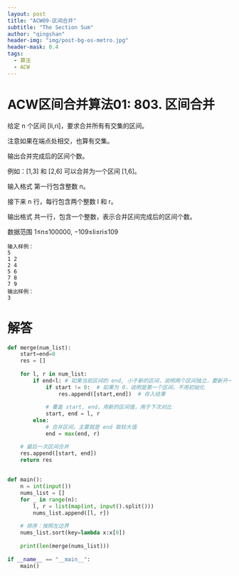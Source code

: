 ```yaml
---
layout: post
title: "ACW09-区间合并"
subtitle: "The Section Sum"
author: "qingshan"
header-img: "img/post-bg-os-metro.jpg"
header-mask: 0.4
tags:
  - 算法
  - ACW
---
```



# ACW区间合并算法01: 803. 区间合并

给定 n 个区间 [li,ri]，要求合并所有有交集的区间。

注意如果在端点处相交，也算有交集。

输出合并完成后的区间个数。

例如：[1,3] 和 [2,6] 可以合并为一个区间 [1,6]。

输入格式
第一行包含整数 n。

接下来 n 行，每行包含两个整数 l 和 r。

输出格式
共一行，包含一个整数，表示合并区间完成后的区间个数。

数据范围
1≤n≤100000,
−109≤li≤ri≤109
```
输入样例：
5
1 2
2 4
5 6
7 8
7 9
输出样例：
3
```

# 解答

```python
def merge(num_list):
    start=end=0
    res = []
    
    for l, r in num_list:
        if end<l: # 如果当前区间的 end, 小于新的区间，说明两个区间独立，要新开一个
            if start != 0:  # 如果为 0，说明是第一个区间，不用初始化
                res.append([start,end])  # 存入结果
            
            # 覆盖 start, end，用新的区间值，用于下次对比
            start, end = l, r
        else:
            # 合并区间，主要就是 end 取较大值
            end = max(end, r)

    # 最后一次区间合并  
    res.append([start, end])
    return res
    
    
def main():
    n = int(input())
    nums_list = []
    for _ in range(n):
        l, r = list(map(int, input().split()))
        nums_list.append([l, r])
        
    # 排序：按照左边界
    nums_list.sort(key=lambda x:x[0])
    
    print(len(merge(nums_list)))
    
if __name__ == "__main__":
    main()
```
